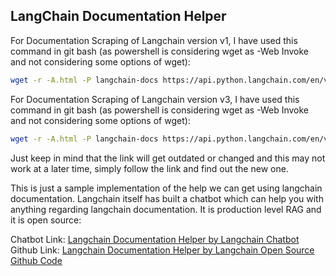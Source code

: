 ## LangChain Documentation Helper

For Documentation Scraping of Langchain version v1, I have used this command in git bash (as powershell is considering wget as -Web Invoke and not considering some options of wget):
```bash
wget -r -A.html -P langchain-docs https://api.python.langchain.com/en/v0.1/langchain_api_reference.html
```

For Documentation Scraping of Langchain version v3, I have used this command in git bash (as powershell is considering wget as -Web Invoke and not considering some options of wget):
```bash
wget -r -A.html -P langchain-docs https://api.python.langchain.com/en/v0.0.354/langchain_api_reference.html
```

Just keep in mind that the link will get outdated or changed and this may not work at a later time, simply follow the link and find out the new one.

This is just a sample implementation of the help we can get using langchain documentation. Langchain itself has built a chatbot which can help you with anything regarding langchain documentation. It is production level RAG and it is open source:

Chatbot Link: [Langchain Documentation Helper by Langchain Chatbot](https://chat.langchain.com/)
Github Link: [Langchain Documentation Helper by Langchain Open Source Github Code](https://github.com/langchain-ai/chat-langchain)
